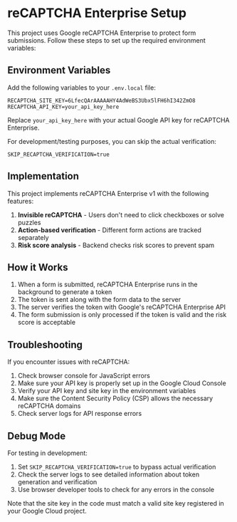 # reCAPTCHA Enterprise Setup

This project uses Google reCAPTCHA Enterprise to protect form submissions. Follow these steps to set up the required environment variables:

## Environment Variables

Add the following variables to your `.env.local` file:

```
RECAPTCHA_SITE_KEY=6LfecQArAAAAAHY4AdWeBS3Ubx5lFH6hI342ZmO8
RECAPTCHA_API_KEY=your_api_key_here
```

Replace `your_api_key_here` with your actual Google API key for reCAPTCHA Enterprise.

For development/testing purposes, you can skip the actual verification:

```
SKIP_RECAPTCHA_VERIFICATION=true
```

## Implementation

This project implements reCAPTCHA Enterprise v1 with the following features:

1. **Invisible reCAPTCHA** - Users don't need to click checkboxes or solve puzzles
2. **Action-based verification** - Different form actions are tracked separately
3. **Risk score analysis** - Backend checks risk scores to prevent spam

## How it Works

1. When a form is submitted, reCAPTCHA Enterprise runs in the background to generate a token
2. The token is sent along with the form data to the server
3. The server verifies the token with Google's reCAPTCHA Enterprise API
4. The form submission is only processed if the token is valid and the risk score is acceptable

## Troubleshooting

If you encounter issues with reCAPTCHA:

1. Check browser console for JavaScript errors
2. Make sure your API key is properly set up in the Google Cloud Console
3. Verify your API key and site key in the environment variables
4. Make sure the Content Security Policy (CSP) allows the necessary reCAPTCHA domains
5. Check server logs for API response errors

## Debug Mode

For testing in development:

1. Set `SKIP_RECAPTCHA_VERIFICATION=true` to bypass actual verification
2. Check the server logs to see detailed information about token generation and verification
3. Use browser developer tools to check for any errors in the console

Note that the site key in the code must match a valid site key registered in your Google Cloud project. 